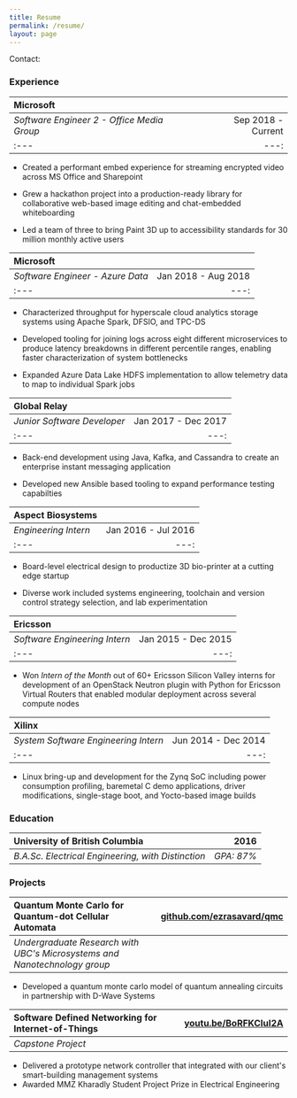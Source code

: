 ```yaml
---
title: Resume
permalink: /resume/
layout: page
---
```


Contact: <script>printEmail();</script>

### Experience

| Microsoft  | |
| :--- | ---: |
| _Software Engineer 2 - Office Media Group_ | Sep 2018 - Current |
| :--- | ---: |

* Created a performant embed experience for streaming encrypted video across MS Office and Sharepoint

* Grew a hackathon project into a production-ready library for collaborative web-based image editing and chat-embedded whiteboarding

* Led a team of three to bring Paint 3D up to accessibility standards for 30 million monthly active users

| Microsoft  | |
| :--- | ---: |
| _Software Engineer_ _- Azure Data_ | Jan 2018 - Aug 2018 |
| :--- | ---: |

* Characterized throughput for hyperscale cloud analytics storage systems using Apache Spark, DFSIO, and TPC-DS

* Developed tooling for joining logs across eight different microservices to produce latency breakdowns in different percentile ranges, enabling faster characterization of system bottlenecks

* Expanded Azure Data Lake HDFS implementation to allow telemetry data to map to individual Spark jobs

| Global Relay | |
| :--- | ---: |
| _Junior Software Developer_  | Jan 2017 - Dec 2017 |
| :--- | ---: |

* Back-end development using Java, Kafka, and Cassandra to create an enterprise instant messaging application

* Developed new Ansible based tooling to expand performance testing capabilties

| Aspect Biosystems | |
| :--- | ---: |
| _Engineering Intern_  | Jan 2016 - Jul 2016 |
| :--- | ---: |

* Board-level electrical design to productize 3D bio-printer at a cutting edge startup

* Diverse work included systems engineering, toolchain and version control strategy selection, and lab experimentation

| Ericsson | |
| :--- | ---: |
| _Software Engineering Intern_  | Jan 2015 - Dec 2015 |
| :--- | ---: |

* Won _Intern of the Month_ out of 60+ Ericsson Silicon Valley interns for development of an OpenStack Neutron plugin with Python for Ericsson Virtual Routers that enabled modular deployment across several compute nodes

| Xilinx | |
| :--- | ---: |
| _System Software Engineering Intern_  | Jun 2014 - Dec 2014 |
| :--- | ---: |

* Linux bring-up and development for the Zynq SoC including power consumption profiling, baremetal C demo applications, driver modifications, single-stage boot, and Yocto-based image builds


### Education


| University of British Columbia | 2016 |
| :--- | ---: |
| _B.A.Sc. Electrical Engineering, with Distinction_ | _GPA: 87%_ |



### Projects

| Quantum Monte Carlo for Quantum-dot Cellular Automata | [github.com/ezrasavard/qmc](https://github.com/ezrasavard/qmc)  |
| :--- | ---: |
| _Undergraduate Research with UBC's Microsystems and Nanotechnology group_ | |

- Developed a quantum monte carlo model of quantum annealing circuits in partnership with D-Wave Systems

| Software Defined Networking for Internet-of-Things | [youtu.be/BoRFKCIuI2A](https://youtu.be/BoRFKCIuI2A)  |
| :--- | ---: |
| _Capstone Project_ | |

- Delivered a prototype network controller that integrated with our client's smart-building management systems
- Awarded MMZ Kharadly Student Project Prize in Electrical Engineering

